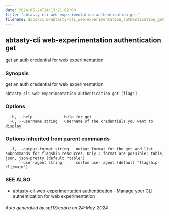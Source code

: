 ```yaml
---
date: 2024-05-24T14:13:21+02:00
title: "abtasty-cli web-experimentation authentication get"
filename: docs/v1.0/abtasty-cli_web-experimentation_authentication_get.md
---
```

## abtasty-cli web-experimentation authentication get

get an auth credential for web experimentation

### Synopsis

get an auth credential for web experimentation

```
abtasty-cli web-experimentation authentication get [flags]
```

### Options

```
  -h, --help              help for get
  -u, --username string   username of the credentials you want to display
```

### Options inherited from parent commands

```
  -f, --output-format string   output format for the get and list subcommands for flagship resources. Only 3 format are possible: table, json, json-pretty (default "table")
      --user-agent string      custom user agent (default "flagship-cli/main")
```

### SEE ALSO

* [abtasty-cli web-experimentation authentication](/docs/v1.0/abtasty-cli_web-experimentation_authentication.md)	 - Manage your CLI authentication for web experimentation

###### Auto generated by spf13/cobra on 24-May-2024
